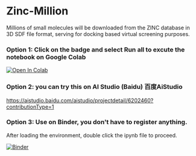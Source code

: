 # Zinc-Million
Millions of small molecules will be downloaded from the ZINC database in 3D SDF file format, serving for docking based virtual screening purposes. 

### Option 1: Click on the badge and select Run all to excute the notebook on Google Colab
[![Open In Colab](https://colab.research.google.com/assets/colab-badge.svg)](https://colab.research.google.com/github/quantaosun/Zinc-Million/blob/master/Zinc_download.ipynb)



### Option 2:  you can try this on AI Studio (Baidu) 百度AiStudio
https://aistudio.baidu.com/aistudio/projectdetail/6202460?contributionType=1 

### Option 3:  Use on Binder, you don't have to register anything.
After loading the environment, double click the ipynb file to proceed.

[![Binder](https://mybinder.org/badge_logo.svg)](https://mybinder.org/v2/gh/quantaosun/Zinc-Million/HEAD)
